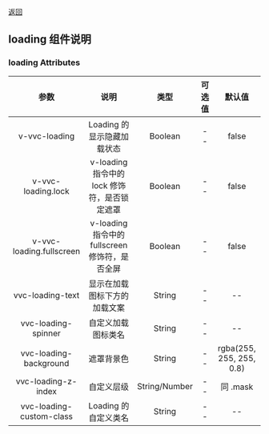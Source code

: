 [返回](/README.md)

## loading 组件说明

### loading Attributes
|         参数         |                      说明                      |     类型      | 可选值 |          默认值          |
| :------------------: | :--------------------------------------------: | :-----------: | :----: | :----------------------: |
|      v-vvc-loading       |           Loading 的显示隐藏加载状态           |    Boolean    |   --   |          false           |
|    v-vvc-loading.lock    |  v-loading 指令中的 lock 修饰符，是否锁定遮罩  |    Boolean    |   --   |          false           |
| v-vvc-loading.fullscreen | v-loading 指令中的 fullscreen 修饰符，是否全屏 |    Boolean    |   --   |          false           |
|     vvc-loading-text     |          显示在加载图标下方的加载文案          |    String     |   --   |            --            |
|   vvc-loading-spinner    |               自定义加载图标类名               |    String     |   --   |            --            |
|  vvc-loading-background  |                   遮罩背景色                   |    String     |   --   | rgba(255, 255, 255, 0.8) |
|   vvc-loading-z-index    |                   自定义层级                   | String/Number |   --   |         同 .mask         |
| vvc-loading-custom-class |              Loading 的自定义类名              |    String     |   --   |            --            |